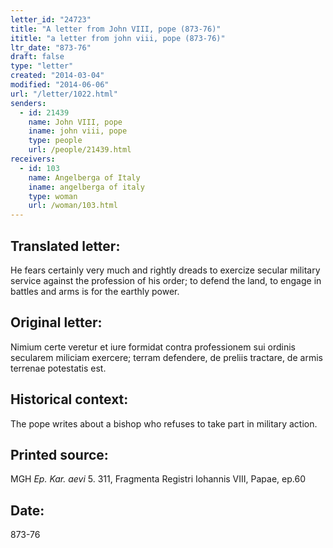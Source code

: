 ```yaml
---
letter_id: "24723"
title: "A letter from John VIII, pope (873-76)"
ititle: "a letter from john viii, pope (873-76)"
ltr_date: "873-76"
draft: false
type: "letter"
created: "2014-03-04"
modified: "2014-06-06"
url: "/letter/1022.html"
senders:
  - id: 21439
    name: John VIII, pope
    iname: john viii, pope
    type: people
    url: /people/21439.html
receivers:
  - id: 103
    name: Angelberga of Italy
    iname: angelberga of italy
    type: woman
    url: /woman/103.html
---
```

<h2> Translated letter:</h2>He fears certainly very much and rightly dreads to exercize secular military service against the profession of his order; to defend the land, to engage in battles and arms is for the earthly power.
<h2 class="mt-4"> Original letter:</h2>Nimium certe veretur et  iure formidat contra professionem sui ordinis secularem miliciam exercere; terram defendere, de preliis tractare, de armis terrenae potestatis est.
<h2 class="mt-4"> Historical context:</h2>The pope writes about a bishop who refuses to take part in military action.
<h2 class="mt-4"> Printed source:</h2><p>MGH <em>Ep. Kar. aevi</em> 5. 311, Fragmenta Registri Iohannis VIII, Papae, ep.60</p><h2 class="mt-4"> Date:</h2>873-76